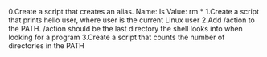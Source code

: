 0.Create a script that creates an alias.
Name: ls
Value: rm *
1.Create a script that prints hello user, where user is the current Linux user
2.Add /action to the PATH. /action should be the last directory the shell looks into when looking for a program
3.Create a script that counts the number of directories in the PATH
